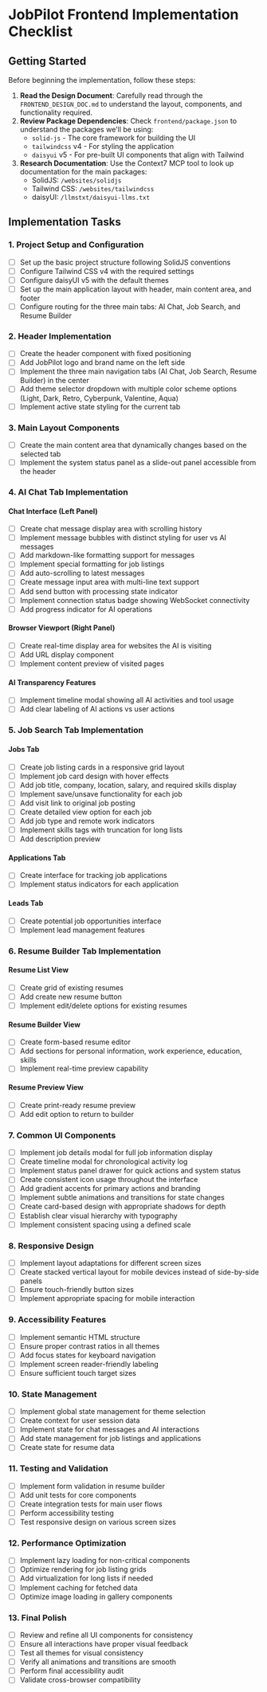 # JobPilot Frontend Implementation Checklist

## Getting Started

Before beginning the implementation, follow these steps:

1. **Read the Design Document**: Carefully read through the `FRONTEND_DESIGN_DOC.md` to understand the layout, components, and functionality required.
2. **Review Package Dependencies**: Check `frontend/package.json` to understand the packages we'll be using:
   - `solid-js` - The core framework for building the UI
   - `tailwindcss` v4 - For styling the application
   - `daisyui` v5 - For pre-built UI components that align with Tailwind
3. **Research Documentation**: Use the Context7 MCP tool to look up documentation for the main packages:
   - SolidJS: `/websites/solidjs`
   - Tailwind CSS: `/websites/tailwindcss`
   - daisyUI: `/llmstxt/daisyui-llms.txt`

## Implementation Tasks

### 1. Project Setup and Configuration

- [ ] Set up the basic project structure following SolidJS conventions
- [ ] Configure Tailwind CSS v4 with the required settings
- [ ] Configure daisyUI v5 with the default themes
- [ ] Set up the main application layout with header, main content area, and footer
- [ ] Configure routing for the three main tabs: AI Chat, Job Search, and Resume Builder

### 2. Header Implementation

- [ ] Create the header component with fixed positioning
- [ ] Add JobPilot logo and brand name on the left side
- [ ] Implement the three main navigation tabs (AI Chat, Job Search, Resume Builder) in the center
- [ ] Add theme selector dropdown with multiple color scheme options (Light, Dark, Retro, Cyberpunk, Valentine, Aqua)
- [ ] Implement active state styling for the current tab

### 3. Main Layout Components

- [ ] Create the main content area that dynamically changes based on the selected tab
- [ ] Implement the system status panel as a slide-out panel accessible from the header

### 4. AI Chat Tab Implementation

#### Chat Interface (Left Panel)
- [ ] Create chat message display area with scrolling history
- [ ] Implement message bubbles with distinct styling for user vs AI messages
- [ ] Add markdown-like formatting support for messages
- [ ] Implement special formatting for job listings
- [ ] Add auto-scrolling to latest messages
- [ ] Create message input area with multi-line text support
- [ ] Add send button with processing state indicator
- [ ] Implement connection status badge showing WebSocket connectivity
- [ ] Add progress indicator for AI operations

#### Browser Viewport (Right Panel)
- [ ] Create real-time display area for websites the AI is visiting
- [ ] Add URL display component
- [ ] Implement content preview of visited pages

#### AI Transparency Features
- [ ] Implement timeline modal showing all AI activities and tool usage
- [ ] Add clear labeling of AI actions vs user actions

### 5. Job Search Tab Implementation

#### Jobs Tab
- [ ] Create job listing cards in a responsive grid layout
- [ ] Implement job card design with hover effects
- [ ] Add job title, company, location, salary, and required skills display
- [ ] Implement save/unsave functionality for each job
- [ ] Add visit link to original job posting
- [ ] Create detailed view option for each job
- [ ] Add job type and remote work indicators
- [ ] Implement skills tags with truncation for long lists
- [ ] Add description preview

#### Applications Tab
- [ ] Create interface for tracking job applications
- [ ] Implement status indicators for each application

#### Leads Tab
- [ ] Create potential job opportunities interface
- [ ] Implement lead management features

### 6. Resume Builder Tab Implementation

#### Resume List View
- [ ] Create grid of existing resumes
- [ ] Add create new resume button
- [ ] Implement edit/delete options for existing resumes

#### Resume Builder View
- [ ] Create form-based resume editor
- [ ] Add sections for personal information, work experience, education, skills
- [ ] Implement real-time preview capability

#### Resume Preview View
- [ ] Create print-ready resume preview
- [ ] Add edit option to return to builder

### 7. Common UI Components

- [ ] Implement job details modal for full job information display
- [ ] Create timeline modal for chronological activity log
- [ ] Implement status panel drawer for quick actions and system status
- [ ] Create consistent icon usage throughout the interface
- [ ] Add gradient accents for primary actions and branding
- [ ] Implement subtle animations and transitions for state changes
- [ ] Create card-based design with appropriate shadows for depth
- [ ] Establish clear visual hierarchy with typography
- [ ] Implement consistent spacing using a defined scale

### 8. Responsive Design

- [ ] Implement layout adaptations for different screen sizes
- [ ] Create stacked vertical layout for mobile devices instead of side-by-side panels
- [ ] Ensure touch-friendly button sizes
- [ ] Implement appropriate spacing for mobile interaction

### 9. Accessibility Features

- [ ] Implement semantic HTML structure
- [ ] Ensure proper contrast ratios in all themes
- [ ] Add focus states for keyboard navigation
- [ ] Implement screen reader-friendly labeling
- [ ] Ensure sufficient touch target sizes

### 10. State Management

- [ ] Implement global state management for theme selection
- [ ] Create context for user session data
- [ ] Implement state for chat messages and AI interactions
- [ ] Add state management for job listings and applications
- [ ] Create state for resume data

### 11. Testing and Validation

- [ ] Implement form validation in resume builder
- [ ] Add unit tests for core components
- [ ] Create integration tests for main user flows
- [ ] Perform accessibility testing
- [ ] Test responsive design on various screen sizes

### 12. Performance Optimization

- [ ] Implement lazy loading for non-critical components
- [ ] Optimize rendering for job listing grids
- [ ] Add virtualization for long lists if needed
- [ ] Implement caching for fetched data
- [ ] Optimize image loading in gallery components

### 13. Final Polish

- [ ] Review and refine all UI components for consistency
- [ ] Ensure all interactions have proper visual feedback
- [ ] Test all themes for visual consistency
- [ ] Verify all animations and transitions are smooth
- [ ] Perform final accessibility audit
- [ ] Validate cross-browser compatibility